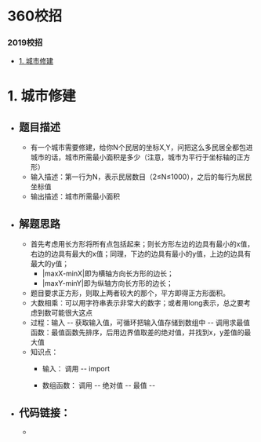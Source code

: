 # 360校招  

### 2019校招
<!-- GFM-TOC -->
* [1. 城市修建](#城市修建)
<!-- GFM-TOC -->

# 1. 城市修建
- ## 题目描述
  - 有一个城市需要修建，给你N个民居的坐标X,Y，问把这么多民居全都包进城市的话，城市所需最小面积是多少（注意，城市为平行于坐标轴的正方形）
  - 输入描述：第一行为N，表示民居数目（2≤N≤1000），之后的每行为居民坐标值
  - 输出描述：城市所需最小面积

- ## 解题思路
  - 首先考虑用长方形将所有点包括起来；则长方形左边的边具有最小的x值，右边的边具有最大的x值；同理，下边的边具有最小的y值，上边的边具有最大的y值；
    - |maxX-minX|即为横轴方向长方形的边长；
    - |maxY-minY|即为纵轴方向长方形的边长；
  - 题目要求正方形，则取上两者较大的那个，平方即得正方形面积。
  - 大数相乘：可以用字符串表示非常大的数字；或者用long表示，总之要考虑到数可能很大这点
  - 过程：输入 -- 获取输入值，可循环把输入值存储到数组中 -- 调用求最值函数：最值函数先排序，后用边界值取差的绝对值，并找到x，y差值的最大值 
  - 知识点：
    - 输入：
      调用 -- import 
      
      
    - 数组函数：
      调用 -- 
      绝对值 --
      最值 -- 

- ## 代码链接：
  - []()
